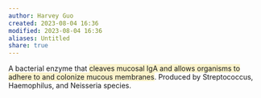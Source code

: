 ```yaml
---
author: Harvey Guo
created: 2023-08-04 16:36
modified: 2023-08-04 16:36
aliases: Untitled
share: true
---
```

A bacterial enzyme that <span style="background:rgba(240, 200, 0, 0.2)">cleaves mucosal IgA and allows organisms to adhere to and colonize mucous membranes</span>. Produced by Streptococcus, Haemophilus, and Neisseria species.
